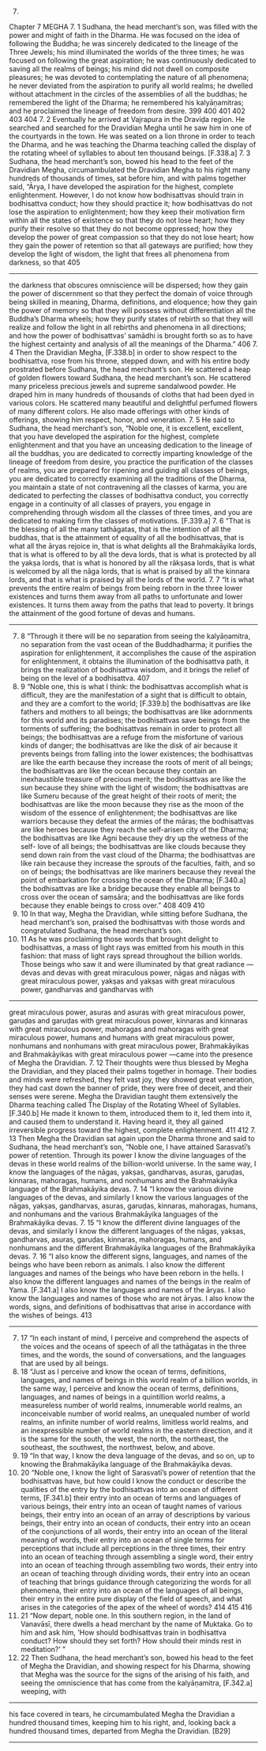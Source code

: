 7.
Chapter 7
MEGHA
7. 1
Sudhana, the head merchant’s son, was filled with the power and might of
faith in the Dharma. He was focused on the idea of following the Buddha; he
was sincerely dedicated to the lineage of the Three Jewels; his mind
illuminated the worlds of the three times;
 he was focused on following the
great aspiration; he was continuously dedicated
 to saving all the realms of
beings; his mind did not dwell on composite pleasures;
 he was devoted to
contemplating the nature of all phenomena; he never deviated from the
aspiration to purify all world realms; he dwelled without attachment in the
circles of the assemblies of all the buddhas; he remembered the light of the
Dharma;
 he remembered his kalyāṇamitras;
 and he proclaimed the
lineage of freedom from desire.
399
400
401
402
403
404
7. 2
Eventually he arrived at Vajrapura in the Draviḍa region. He searched and
searched for the Dravidian Megha until he saw him in one of the courtyards
in the town. He was seated on a lion throne in order to teach the Dharma,
and he was teaching the Dharma teaching called the display of the rotating
wheel of syllables to about ten thousand beings. [F.338.a]
7. 3
Sudhana, the head merchant’s son, bowed his head to the feet of the
Dravidian Megha, circumambulated the Dravidian Megha to his right many
hundreds of thousands of times, sat before him, and with palms together
said, “Ārya, I have developed the aspiration for the highest, complete
enlightenment. However, I do not know how bodhisattvas should train in
bodhisattva conduct; how they should practice it; how bodhisattvas do not
lose the aspiration to enlightenment; how they keep their motivation firm
within all the states of existence so that they do not lose heart;
 how they
purify their resolve so that they do not become oppressed; how they develop
the power of great compassion so that they do not lose heart; how they gain
the power of retention so that all gateways are purified; how they develop
the light of wisdom, the light that frees all phenomena from darkness, so that
405


---

the darkness that obscures omniscience will be dispersed; how they gain the
power of discernment so that they perfect the domain of voice through being
skilled in meaning, Dharma, definitions, and eloquence; how they gain the
power of memory so that they will possess without differentiation all the
Buddha’s Dharma wheels; how they purify states of rebirth
 so that they
will realize and follow the light in all rebirths and phenomena in all
directions; and how the power of bodhisattvas’ samādhi is brought forth so
as to have the highest certainty and analysis of all the meanings of the
Dharma.”
406
7. 4
Then the Dravidian Megha, [F.338.b] in order to show respect to the
bodhisattva, rose from his throne, stepped down, and with his entire body
prostrated before Sudhana, the head merchant’s son. He scattered a heap of
golden flowers toward Sudhana, the head merchant’s son. He scattered
many priceless precious jewels and supreme sandalwood powder. He
draped him in many hundreds of thousands of cloths that had been dyed in
various colors. He scattered many beautiful and delightful perfumed flowers
of many different colors. He also made offerings with other kinds of
offerings, showing him respect, honor, and veneration.
7. 5
He said to Sudhana, the head merchant’s son, “Noble one, it is excellent,
excellent, that you have developed the aspiration for the highest, complete
enlightenment and that you have an unceasing dedication to the lineage of
all the buddhas, you are dedicated to correctly imparting knowledge of the
lineage of freedom from desire, you practice the purification of the classes of
realms, you are prepared for ripening and guiding all classes of beings, you
are dedicated to correctly examining all the traditions of the Dharma, you
maintain a state of not contravening all the classes of karma, you are
dedicated to perfecting the classes of bodhisattva conduct, you correctly
engage in a continuity of all classes of prayers, you engage in
comprehending through wisdom all the classes of three times, and you are
dedicated to making firm the classes of motivations. [F.339.a]
7. 6
“That is the blessing of all the many tathāgatas, that is the intention of all
the buddhas, that is the attainment of equality of all the bodhisattvas, that is
what all the āryas rejoice in, that is what delights all the Brahmakāyika lords,
that is what is offered to by all the deva lords, that is what is protected by all
the yakṣa lords, that is what is honored by all the rākṣasa lords, that is what
is welcomed by all the nāga lords, that is what is praised by all the kinnara
lords, and that is what is praised by all the lords of the world.
7. 7
“It is what prevents the entire realm of beings from being reborn in the
three lower existences and turns them away from all paths to unfortunate
and lower existences. It turns them away from the paths that lead to poverty.
It brings the attainment of the good fortune of devas and humans.


---

7. 8
“Through it there will be no separation from seeing the kalyāṇamitra, no
separation from the vast ocean of the Buddhadharma; it purifies the
aspiration for enlightenment, it accomplishes the cause
 of the aspiration
for enlightenment, it obtains the illumination of the bodhisattva path, it
brings the realization of bodhisattva wisdom, and it brings the relief of being
on the level of a bodhisattva.
407
7. 9
“Noble one, this is what I think: the bodhisattvas accomplish what is
difficult, they are the manifestation of a sight that is difficult to obtain, and
they are a comfort to the world; [F.339.b] the bodhisattvas are like fathers and
mothers to all beings; the bodhisattvas are like adornments for this world
and its paradises; the bodhisattvas save beings from the torments of
suffering; the bodhisattvas remain in order to protect all beings; the
bodhisattvas are a refuge
 from the misfortune of various kinds of danger;
the bodhisattvas are like the disk of air
 because it prevents beings from
falling into the lower existences; the bodhisattvas are like the earth because
they increase the roots of merit of all beings; the bodhisattvas are like the
ocean because they contain an inexhaustible treasure of precious merit; the
bodhisattvas are like the sun because they shine with the light of wisdom;
the bodhisattvas are like Sumeru because of the great height of their roots of
merit; the bodhisattvas are like the moon because they rise as the moon of
the wisdom of the essence of enlightenment; the bodhisattvas are like
warriors because they defeat the armies of the māras; the bodhisattvas are
like heroes because they reach the self-arisen city of the Dharma; the
bodhisattvas are like Agni because they dry up the wetness of the self-
love
 of all beings; the bodhisattvas are like clouds because they send
down rain from the vast cloud of the Dharma; the bodhisattvas are like rain
because they increase the sprouts of the faculties, faith, and so on of beings;
the bodhisattvas are like mariners because they reveal the point of
embarkation for crossing the ocean of the Dharma; [F.340.a] the bodhisattvas
are like a bridge because they enable all beings to cross over the ocean of
saṃsāra; and the bodhisattvas are like fords because they enable beings to
cross over.”
408
409
410
7. 10
In that way, Megha the Dravidian, while sitting before Sudhana, the head
merchant’s son, praised the bodhisattvas with those words and
congratulated Sudhana, the head merchant’s son.
7. 11
As he was proclaiming those words that brought delight to bodhisattvas, a
mass of light rays was emitted from his mouth in this fashion: that mass of
light rays spread throughout the billion worlds. Those beings who saw it
and were illuminated by that great radiance —devas and devas with great
miraculous power, nāgas and nāgas with great miraculous power, yakṣas
and yakṣas with great miraculous power, gandharvas and gandharvas with


---

great miraculous power, asuras and asuras with great miraculous power,
garuḍas and garuḍas with great miraculous power, kinnaras and kinnaras
with great miraculous power, mahoragas and mahoragas with great
miraculous power, humans and humans with great miraculous power,
nonhumans and nonhumans with great miraculous power, Brahmakāyikas
and Brahmakāyikas with great miraculous power —came into the presence of
Megha the Dravidian.
7. 12
Their thoughts were thus blessed by Megha the Dravidian, and they
placed their palms together in homage. Their bodies and minds were
refreshed, they felt vast joy, they showed great veneration, they had cast
down the banner of pride,
 they were free of deceit, and their senses were
serene. Megha the Dravidian taught them extensively the Dharma teaching
called The Display of the Rotating Wheel of Syllables. [F.340.b] He made it known
to them, introduced them to it, led them into it, and caused them to
understand it.
 Having heard it, they all gained irreversible progress
toward the highest, complete enlightenment.
411
412
7. 13
Then Megha the Dravidian sat again upon the Dharma throne and said to
Sudhana, the head merchant’s son, “Noble one, I have attained Sarasvatī’s
power of retention. Through its power I know the divine languages of the
devas in these world realms of the billion-world universe. In the same way, I
know the languages of the nāgas, yakṣas, gandharvas, asuras, garuḍas,
kinnaras, mahoragas, humans, and nonhumans and the Brahmakāyika
language of the Brahmakāyika devas.
7. 14
“I know the various divine languages of the devas, and similarly I know
the various languages of the nāgas, yakṣas, gandharvas, asuras, garuḍas,
kinnaras, 
mahoragas, 
humans, 
and 
nonhumans 
and 
the 
various
Brahmakāyika languages of the Brahmakāyika devas.
7. 15
“I know the different divine languages of the devas, and similarly I know
the different languages of the nāgas, yakṣas, gandharvas, asuras, garuḍas,
kinnaras, mahoragas, humans, and nonhumans and the different
Brahmakāyika languages of the Brahmakāyika devas.
7. 16
“I also know the different signs, languages, and names of the beings who
have been reborn as animals. I also know the different languages and names
of the beings who have been reborn in the hells. I also know the different
languages and names of the beings in the realm of Yama.
 [F.341.a] I also
know the languages and names of the āryas. I also know the languages and
names of those who are not āryas. I also know the words, signs, and
definitions of bodhisattvas that arise in accordance with the wishes of
beings.
413


---

7. 17
“In each instant of mind, I perceive and comprehend the aspects of the
voices and the oceans of speech of all the tathāgatas in the three times, and
the words, the sound of conversations, and the languages that are used by
all beings.
7. 18
“Just as I perceive and know the ocean of terms, definitions, languages,
and names of beings in this world realm of a billion worlds, in the same way,
I perceive and know the ocean of terms, definitions, languages, and names
of beings in a quintillion world realms, a measureless number of world
realms, innumerable world realms, an inconceivable number of world realms,
an unequaled number of world realms, an infinite number of world realms,
limitless world realms, and an inexpressible number of world realms in the
eastern direction, and it is the same for the south, the west, the north, the
northeast, the southeast, the southwest, the northwest, below, and above.
7. 19
“In that way, I know the deva language of the devas, and so on, up to
knowing the Brahmakāyika language of the Brahmakāyika devas.
7. 20
“Noble one, I know the light of Sarasvatī’s power of retention that the
bodhisattvas have, but how could I know the conduct or describe the
qualities of the entry by the bodhisattvas into an ocean of different terms,
[F.341.b] their entry into an ocean of terms and languages of various beings,
their entry into an ocean of taught names of various beings, their entry into
an ocean of an array of descriptions by various beings, their entry into an
ocean of conducts, their entry into an ocean of the conjunctions of all words,
their entry into an ocean of the literal meaning of words, their entry into an
ocean of single terms for perceptions that include all perceptions in the three
times, their entry into an ocean of teaching through assembling a single
word,
 their entry into an ocean of teaching through assembling two
words,
 their entry into an ocean of teaching through dividing words, their
entry into an ocean of teaching that brings guidance through categorizing
the words
 for all phenomena, their entry into an ocean of the languages of
all beings, their entry in the entire pure display of the field of speech, and
what arises in the categories of the apex of the wheel of words?
414
415
416
7. 21
“Now depart, noble one. In this southern region, in the land of Vanavāsī,
there dwells a head merchant by the name of Muktaka. Go to him and ask
him, ‘How should bodhisattvas train in bodhisattva conduct? How should
they set forth? How should their minds rest in meditation?’ ”
7. 22
Then Sudhana, the head merchant’s son, bowed his head to the feet of
Megha the Dravidian, and showing respect for his Dharma, showing that
Megha was the source for the signs of the arising of his faith, and seeing the
omniscience that has come from the kalyāṇamitra, [F.342.a] weeping, with


---

his face covered in tears, he circumambulated Megha the Dravidian a
hundred thousand times, keeping him to his right, and, looking back a
hundred thousand times, departed from Megha the Dravidian. [B29]


---